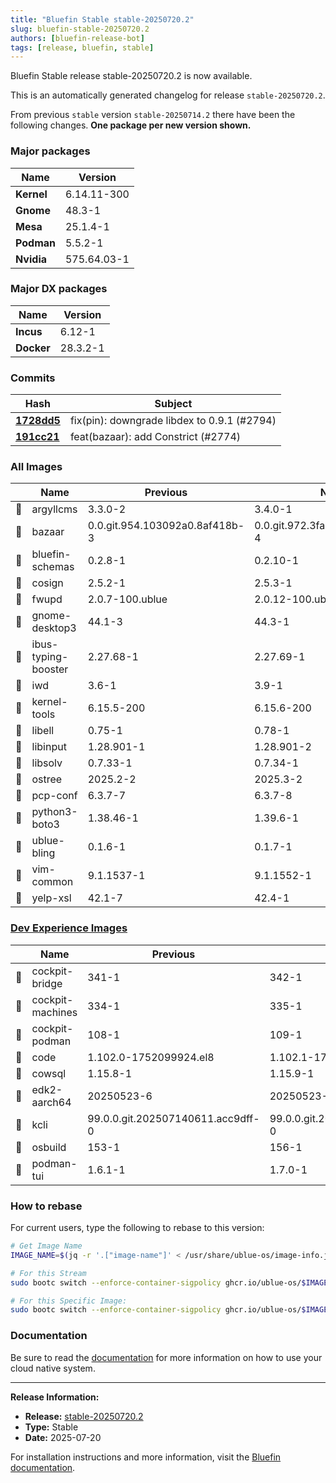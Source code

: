 ```yaml
---
title: "Bluefin Stable stable-20250720.2"
slug: bluefin-stable-20250720.2
authors: [bluefin-release-bot]
tags: [release, bluefin, stable]
---
```


Bluefin Stable release stable-20250720.2 is now available.

<!--truncate-->

This is an automatically generated changelog for release `stable-20250720.2`.

From previous `stable` version `stable-20250714.2` there have been the following changes. **One package per new version shown.**

### Major packages

| Name       | Version     |
| ---------- | ----------- |
| **Kernel** | 6.14.11-300 |
| **Gnome**  | 48.3-1      |
| **Mesa**   | 25.1.4-1    |
| **Podman** | 5.5.2-1     |
| **Nvidia** | 575.64.03-1 |

### Major DX packages

| Name       | Version  |
| ---------- | -------- |
| **Incus**  | 6.12-1   |
| **Docker** | 28.3.2-1 |

### Commits

| Hash                                                                                               | Subject                                     |
| -------------------------------------------------------------------------------------------------- | ------------------------------------------- |
| **[1728dd5](https://github.com/ublue-os/bluefin/commit/1728dd534b689d21102f3bfe58a024b9dbfbe22b)** | fix(pin): downgrade libdex to 0.9.1 (#2794) |
| **[191cc21](https://github.com/ublue-os/bluefin/commit/191cc2195386711de6091f0247b2867103737a0e)** | feat(bazaar): add Constrict (#2774)         |

### All Images

|     | Name                | Previous                       | New                            |
| --- | ------------------- | ------------------------------ | ------------------------------ |
| 🔄  | argyllcms           | 3.3.0-2                        | 3.4.0-1                        |
| 🔄  | bazaar              | 0.0.git.954.103092a0.8af418b-3 | 0.0.git.972.3fa6ddb7.7bca83c-4 |
| 🔄  | bluefin-schemas     | 0.2.8-1                        | 0.2.10-1                       |
| 🔄  | cosign              | 2.5.2-1                        | 2.5.3-1                        |
| 🔄  | fwupd               | 2.0.7-100.ublue                | 2.0.12-100.ublue               |
| 🔄  | gnome-desktop3      | 44.1-3                         | 44.3-1                         |
| 🔄  | ibus-typing-booster | 2.27.68-1                      | 2.27.69-1                      |
| 🔄  | iwd                 | 3.6-1                          | 3.9-1                          |
| 🔄  | kernel-tools        | 6.15.5-200                     | 6.15.6-200                     |
| 🔄  | libell              | 0.75-1                         | 0.78-1                         |
| 🔄  | libinput            | 1.28.901-1                     | 1.28.901-2                     |
| 🔄  | libsolv             | 0.7.33-1                       | 0.7.34-1                       |
| 🔄  | ostree              | 2025.2-2                       | 2025.3-2                       |
| 🔄  | pcp-conf            | 6.3.7-7                        | 6.3.7-8                        |
| 🔄  | python3-boto3       | 1.38.46-1                      | 1.39.6-1                       |
| 🔄  | ublue-bling         | 0.1.6-1                        | 0.1.7-1                        |
| 🔄  | vim-common          | 9.1.1537-1                     | 9.1.1552-1                     |
| 🔄  | yelp-xsl            | 42.1-7                         | 42.4-1                         |

### [Dev Experience Images](https://docs.projectbluefin.io/bluefin-dx)

|     | Name             | Previous                          | New                               |
| --- | ---------------- | --------------------------------- | --------------------------------- |
| 🔄  | cockpit-bridge   | 341-1                             | 342-1                             |
| 🔄  | cockpit-machines | 334-1                             | 335-1                             |
| 🔄  | cockpit-podman   | 108-1                             | 109-1                             |
| 🔄  | code             | 1.102.0-1752099924.el8            | 1.102.1-1752598767.el8            |
| 🔄  | cowsql           | 1.15.8-1                          | 1.15.9-1                          |
| 🔄  | edk2-aarch64     | 20250523-6                        | 20250523-11                       |
| 🔄  | kcli             | 99.0.0.git.202507140611.acc9dff-0 | 99.0.0.git.202507170819.c6f1c4c-0 |
| 🔄  | osbuild          | 153-1                             | 156-1                             |
| 🔄  | podman-tui       | 1.6.1-1                           | 1.7.0-1                           |

### How to rebase

For current users, type the following to rebase to this version:

```bash
# Get Image Name
IMAGE_NAME=$(jq -r '.["image-name"]' < /usr/share/ublue-os/image-info.json)

# For this Stream
sudo bootc switch --enforce-container-sigpolicy ghcr.io/ublue-os/$IMAGE_NAME:stable

# For this Specific Image:
sudo bootc switch --enforce-container-sigpolicy ghcr.io/ublue-os/$IMAGE_NAME:stable-20250720.2
```

### Documentation

Be sure to read the [documentation](https://docs.projectbluefin.io/) for more information
on how to use your cloud native system.

---

**Release Information:**

- **Release:** [stable-20250720.2](https://github.com/ublue-os/bluefin/releases/tag/stable-20250720.2)
- **Type:** Stable
- **Date:** 2025-07-20

For installation instructions and more information, visit the [Bluefin documentation](https://docs.projectbluefin.io/).

